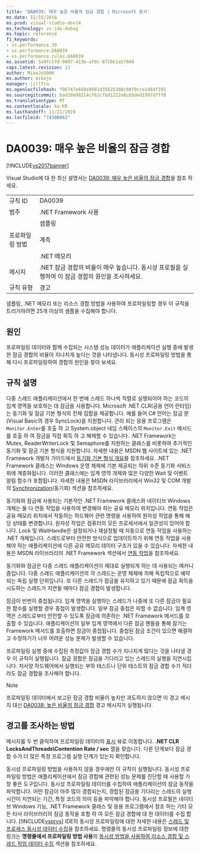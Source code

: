 ```yaml
---
title: 'DA0039: 매우 높은 비율의 잠금 경합 | Microsoft 문서'
ms.date: 11/15/2016
ms.prod: visual-studio-dev14
ms.technology: vs-ide-debug
ms.topic: reference
f1_keywords:
- vs.performance.39
- vs.performance.DA0039
- vs.performance.rules.DA0039
ms.assetid: 5a9fc57d-9097-413b-af0c-8726b1a57048
caps.latest.revision: 12
author: MikeJo5000
ms.author: mikejo
manager: jillfra
ms.openlocfilehash: f96747e688e9981d356253b8cb0f0cce1d84f191
ms.sourcegitcommit: bad28e99214cf62cfbd1222e8cb5ded1997d7ff0
ms.translationtype: MT
ms.contentlocale: ko-KR
ms.lasthandoff: 11/21/2019
ms.locfileid: "74300062"
---
```

# <a name="da0039-very-high-rate-of-lock-contentions"></a>DA0039: 매우 높은 비율의 잠금 경합
[!INCLUDE[vs2017banner](../includes/vs2017banner.md)]

Visual Studio에 대 한 최신 설명서는 [DA0039: 매우 높은 비율의 잠금 경합](https://docs.microsoft.com/visualstudio/profiling/da0039-very-high-rate-of-lock-contentions)을 참조 하세요.  
  
|||  
|-|-|  
|규칙 ID|DA0039|  
|범주|.NET Framework 사용|  
|프로파일링 방법|샘플링<br /><br /> 계측<br /><br /> .NET 메모리|  
|메시지|.NET 잠금 경합의 비율이 매우 높습니다. 동시성 프로필을 실행하여 이 잠금 경합의 원인을 조사하세요.|  
|규칙 유형|경고|  
  
 샘플링, .NET 메모리 또는 리소스 경합 방법을 사용하여 프로파일링할 경우 이 규칙을 트리거하려면 25개 이상의 샘플을 수집해야 합니다.  
  
## <a name="cause"></a>원인  
 프로파일링 데이터와 함께 수집되는 시스템 성능 데이터가 애플리케이션 실행 중에 발생한 잠금 경합의 비율이 지나치게 높다는 것을 나타냅니다. 동시성 프로파일링 방법을 통해 다시 프로파일링하여 경합의 원인을 찾아 보세요.  
  
## <a name="rule-description"></a>규칙 설명  
 다중 스레드 애플리케이션에서 한 번에 스레드 하나씩 직렬로 실행되어야 하는 코드의 임계 영역을 보호하는 데 잠금을 사용합니다. Microsoft .NET CLR(공용 언어 런타임)는 동기화 및 잠금 기본 형식의 전체 집합을 제공합니다. 예를 들어 C# 언어는 잠금 문(Visual Basic의 경우 SyncLock)을 지원합니다. 관리 되는 응용 프로그램은 `Monitor.Enter`를 호출 하 고 System.object 네임 스페이스의 `Monitor.Exit` 메서드를 호출 하 여 잠금을 직접 획득 하 고 해제할 수 있습니다. .NET Framework는 Mutex, ReaderWriterLock 및 Semaphore를 지원하는 클래스를 비롯하여 추가적인 동기화 및 잠금 기본 형식을 지원합니다. 자세한 내용은 MSDN 웹 사이트에 있는 .NET Framework 개발자 가이드에서 [동기화 기본 형식 개요](https://go.microsoft.com/fwlink/?LinkId=177867)를 참조하세요. .NET Framework 클래스는 Windows 운영 체제에 기본 제공되는 하위 수준 동기화 서비스 위에 계층화됩니다. 이러한 클래스에는 임계 영역 개체와 많은 다양한 Wait 및 이벤트 알림 함수가 포함됩니다. 자세한 내용은 MSDN 라이브러리에서 Win32 및 COM 개발의 [Synchronization](https://go.microsoft.com/fwlink/?LinkId=177869)(동기화) 섹션을 참조하세요.  
  
 동기화와 잠금에 사용되는 기본적인 .NET Framework 클래스와 네이티브 Windows 개체는 둘 다 연동 작업을 사용하여 변경해야 하는 공유 메모리 위치입니다. 연동 작업은 공유 메모리 위치에서 작동하는 하드웨어 관련 명령을 사용하여 원자성 작업을 통해 해당 상태를 변경합니다. 원자성 작업은 컴퓨터의 모든 프로세서에서 일관성이 있어야 합니다. Lock 및 WaitHandle은 설정되거나 재설정될 때 자동으로 연동 작업을 사용하는 .NET 개체입니다. 스레드로부터 안전한 방식으로 업데이트하기 위해 연동 작업을 사용해야 하는 애플리케이션에 다른 공유 메모리 데이터 구조가 있을 수 있습니다. 자세한 내용은 MSDN 라이브러리의 .NET Framework 섹션에서 [연동 작업](https://go.microsoft.com/fwlink/?LinkId=177870)을 참조하세요.  
  
 동기화와 잠금은 다중 스레드 애플리케이션이 제대로 실행되게 하는 데 사용되는 메커니즘입니다. 다중 스레드 애플리케이션의 각 스레드는 운영 체제에 의해 독립적으로 예약되는 독립 실행 단위입니다. 또 다른 스레드가 잠금을 유지하고 있기 때문에 잠금 획득을 시도하는 스레드가 지연될 때마다 잠금 경합이 발생합니다.  
  
 잠금이 빈번히 중첩됩니다. 임계 영역을 실행하는 스레드가 나중에 또 다른 잠금이 필요한 함수를 실행할 경우 중첩이 발생합니다. 일부 잠금 중첩은 피할 수 없습니다. 임계 영역은 스레드로부터 안전할 수 있도록 잠금에 의존하는 .NET Framework 메서드를 호출할 수 있습니다. 애플리케이션의 일부 임계 영역에서 다른 잠금 핸들을 통해 잠기는 Framework 메서드를 호출하면 잠금이 중첩됩니다. 중첩된 잠금 조건이 있으면 해결하고 수정하기가 너무 어려운 성능 문제가 발생할 수 있습니다.  
  
 프로파일링 실행 중에 수집된 측정값이 잠금 경합 수가 지나치게 많다는 것을 나타낼 경우 이 규칙이 실행됩니다. 잠금 경합은 잠금을 기다리고 있는 스레드의 실행을 지연시킵니다. 저사양 하드웨어에서 실행되는 부하 테스트나 단위 테스트의 잠금 경합 수가 적더라도 잠금 경합을 조사해야 합니다.  
  
> [!NOTE]
> 프로파일링 데이터에서 보고된 잠금 경합 비율이 높지만 과도하지 않으면 이 경고 메시지 대신 [DA0038: 높은 비율의 잠금 경합](../profiling/da0038-high-rate-of-lock-contentions.md) 경고 메시지가 실행됩니다.  
  
## <a name="how-to-investigate-a-warning"></a>경고를 조사하는 방법  
 메시지를 두 번 클릭하여 프로파일링 데이터의 [표시](../profiling/marks-view.md) 뷰로 이동합니다.  **.NET CLR LocksAndThreads\Contention Rate / sec** 열을 찾습니다. 다른 단계보다 잠금 경합 수가 더 많은 특정 프로그램 실행 단계가 있는지 확인합니다.  
  
 동시성 프로파일링 방법을 사용하지 않을 경우에만 이 규칙이 실행됩니다. 동시성 프로파일링 방법은 애플리케이션에서 잠금 경합에 관련된 성능 문제를 진단할 때 사용할 가장 좋은 도구입니다. 동시성 프로파일링 데이터를 수집하여 애플리케이션의 잠금 동작을 파악합니다. 어떤 잠금이 아주 많이 경합되는지, 경합된 잠금을 기다리는 스레드의 실행 시간이 지연되는 기간, 특정 코드의 의미 등을 파악해야 합니다. 동시성 프로필은 네이티브 Windows 기능, .NET Framework 클래스 및 응용 프로그램에서 참조 하는 기타 모든 타사 라이브러리의 잠금 동작을 포함 하 여 모든 잠금 경합에 대 한 데이터를 수집 합니다. [!INCLUDE[vsprvs](../includes/vsprvs-md.md)] IDE의 동시성 프로파일링에 대한 자세한 내용은 [스레드 및 프로세스 동시성 데이터 수집](../profiling/collecting-thread-and-process-concurrency-data.md)을 참조하세요. 명령줄의 동시성 프로파일링 정보에 대한 링크는 **명령줄에서 프로파일링 방법 사용**의 [동시성 방법을 사용하여 리소스 경합 및 스레드 작업 데이터 수집](../profiling/using-profiling-methods-to-collect-performance-data-from-the-command-line.md) 섹션을 참조하세요.
